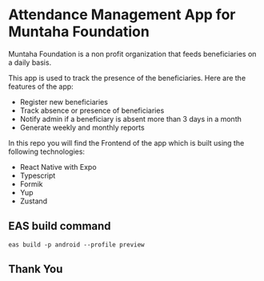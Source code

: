 # Attendance Management App for Muntaha Foundation

Muntaha Foundation is a non profit organization that feeds beneficiaries on a daily basis.

This app is used to track the presence of the beneficiaries. Here are the features of the app:
- Register new beneficiaries
- Track absence or presence of beneficiaries
- Notify admin if a beneficiary is absent more than 3 days in a month
- Generate weekly and monthly reports

In this repo you will find the Frontend of the app which is built using the following technologies:
- React Native with Expo
- Typescript
- Formik
- Yup
- Zustand

## EAS build command

```
eas build -p android --profile preview
```

## Thank You
